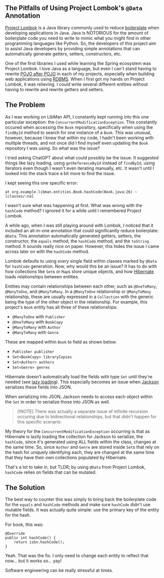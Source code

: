 ## The Pitfalls of Using Project Lombok's `@Data` Annotation

[Project Lombok](https://projectlombok.org) is a Java library commonly used to reduce [boilerplate](https://en.wikipedia.org/wiki/Boilerplate_code) when developing applications in Java. Java is NOTORIOUS for the amount of boilerplate code you need to write to mimic what you might find in other programming languages like Python. So, the developers of this project aim to assist Java developers by providing simple annotations that can automatically generate getters, setters, constructors, etc.

One of the first libraries I used while learning the Spring ecosystem was Project Lombok. I love Java as a language, but even I can't stand having to rewrite [POJO after POJO](https://en.wikipedia.org/wiki/Plain_old_Java_object) in each of my projects, especially when building web applications using [RDBMS](https://en.wikipedia.org/wiki/Relational_database). When I first got my hands on Project Lombok, it was relieving. I could write several different entities without having to rewrite and rewrite getters and setters.

## The Problem

As I was working on LibMan API, I constantly kept running into this one particular exception: the `ConcurrentModificationException`. This constantly occured when accessing the `Book` repository, specifically when using the `findById` method to search for one instance of a `Book`. This was unusual, however, because I knew that within my code, I hadn't been working with multiple threads, and not once did I find myself even updating the `Book` repository I was using. So what was the issue?

I tried asking ChatGPT about what could possibly be the issue. It suggested things like lazy loading, using `getReferenceById` instead of `findById`, using iterators even though I wasn't even iterating manually, etc. It wasn't until I looked into the stack trace a bit more to find the issue.

I kept seeing this one specific error:
```
at org.example.libman.entities.Book.hashCode(Book.java:26) ~[classes/:na]
```

I wasn't sure what was happening at first. What was wrong with the `hashCode` method? I ignored it for a while until I remembered Project Lombok.

A while ago, when I was still playing around with Lombok, I noticed that it included an all-in-one annotation that could significantly reduce boilerplate: `@Data`. This annotation automatically generated getters, setters, the constructor, the `equals` method, the `hashCode` method, and the `toString` method. It sounds really nice on paper. However, this hides the issue I came across later on with the `hashCode` method.

Lombok defaults to using *every* single field within classes marked by `@Data` for `hashCode` generation. Now, why would this be an issue? It has to do with how collections like `Set`s or `Map`s store unique objects, and how [Hibernate](https://docs.spring.io/spring-framework/reference/data-access/orm/hibernate.html) loads relationships between entities.

Entities may contain relationships between each other, such as `@OneToMany`, `@ManyToOne`, and `@ManyToMany`. In a `@ManyToOne` relationship or `@ManyToMany` relationship, these are usually expressed in a `Collection` with the generic being the type of the other object in the relationship. For example, this project's `Book` entity has all three of these relationships:
- `@ManyToOne` with `Publisher`
- `@OneToMany` with `BookCopy`
- `@ManyToMany` with `Author`
- `@ManyToMany` with `Genre`

These are mapped within `Book` to field as shown below:
- `Publisher publisher`
- `Set<BookCopy> libraryCopies`
- `Set<Author> authors`
- `Set<Genre> genres`


Hibernate doesn't automatically load the fields with type `Set` until they're needed (see [lazy loading](https://www.baeldung.com/hibernate-lazy-eager-loading)). This especially becomes an issue when [Jackson](https://github.com/FasterXML/jackson) serializes these fields into JSON.

When serializing into JSON, Jackson needs to access each object within the `Set` in order to serialize those into JSON as well.

> [!NOTE] There was actually a separate issue of infinite recursion occuring due to bidirectional relationships, but that didn't happen for this specific scenario.

My theory for the `ConcurrentModificationException` occurring is that as Hibernate is lazily loading the collection for Jackson to serialize, the `hashCode`, since it's generated using ALL fields within the class, changes at the same time. So, since `Author` and `Genre` are stored inside `Set`s that rely on the hash for uniquely identifying each, they are changed at the same time that they have their own collections populated by Hibernate.

That's a lot to take in, but TLDR; by using `@Data` from Project Lombok, `hashCode` relies on fields that can be mutated.

## The Solution
The best way to counter this was simply to bring back the boilerplate code for the `equals` and `hashCode` methods and make sure `hashCode` didn't use mutable fields. It was actually quite simple: use the primary key of the entity for the hash.

For book, this was:
```
@Override
public int hashCode() {
    return isbn.hashCode();
}
```

Yeah. That was the fix. I only need to change each entity to reflect that now... but it works so... yay!

Software engineering can be really stressful at times.